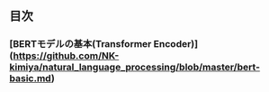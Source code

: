 ## 目次　

### [BERTモデルの基本(Transformer Encoder)]　(https://github.com/NK-kimiya/natural_language_processing/blob/master/bert-basic.md)

